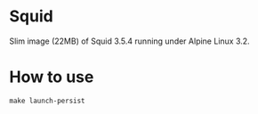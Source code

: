 Squid
=====

Slim image (22MB) of Squid 3.5.4 running under Alpine Linux 3.2.

How to use
=========

```
make launch-persist
```
